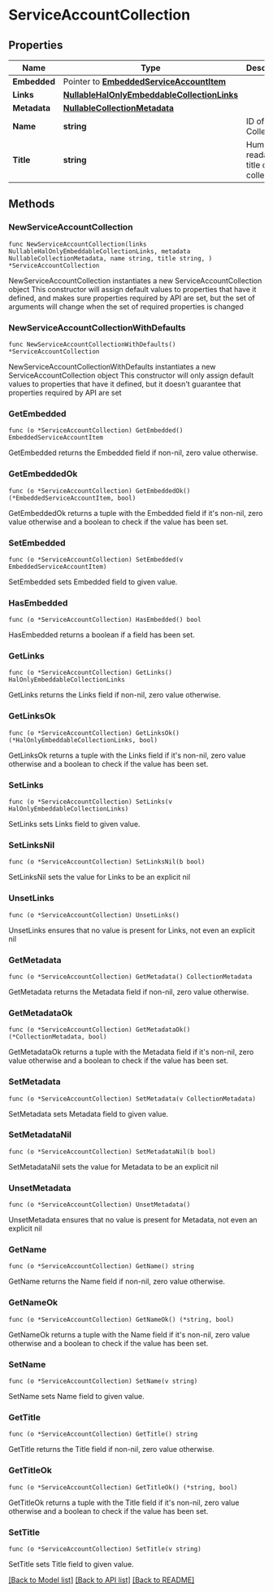<!--
Copyright (C) 2020-2025 Arm Limited or its affiliates and Contributors. All rights reserved.
SPDX-License-Identifier: Apache-2.0
-->
# ServiceAccountCollection

## Properties

Name | Type | Description | Notes
------------ | ------------- | ------------- | -------------
**Embedded** | Pointer to [**EmbeddedServiceAccountItem**](EmbeddedServiceAccountItem.md) |  | [optional] 
**Links** | [**NullableHalOnlyEmbeddableCollectionLinks**](HalOnlyEmbeddableCollectionLinks.md) |  | 
**Metadata** | [**NullableCollectionMetadata**](CollectionMetadata.md) |  | 
**Name** | **string** | ID of the Collection. | [readonly] 
**Title** | **string** | Human readable title of the collection. | [readonly] 

## Methods

### NewServiceAccountCollection

`func NewServiceAccountCollection(links NullableHalOnlyEmbeddableCollectionLinks, metadata NullableCollectionMetadata, name string, title string, ) *ServiceAccountCollection`

NewServiceAccountCollection instantiates a new ServiceAccountCollection object
This constructor will assign default values to properties that have it defined,
and makes sure properties required by API are set, but the set of arguments
will change when the set of required properties is changed

### NewServiceAccountCollectionWithDefaults

`func NewServiceAccountCollectionWithDefaults() *ServiceAccountCollection`

NewServiceAccountCollectionWithDefaults instantiates a new ServiceAccountCollection object
This constructor will only assign default values to properties that have it defined,
but it doesn't guarantee that properties required by API are set

### GetEmbedded

`func (o *ServiceAccountCollection) GetEmbedded() EmbeddedServiceAccountItem`

GetEmbedded returns the Embedded field if non-nil, zero value otherwise.

### GetEmbeddedOk

`func (o *ServiceAccountCollection) GetEmbeddedOk() (*EmbeddedServiceAccountItem, bool)`

GetEmbeddedOk returns a tuple with the Embedded field if it's non-nil, zero value otherwise
and a boolean to check if the value has been set.

### SetEmbedded

`func (o *ServiceAccountCollection) SetEmbedded(v EmbeddedServiceAccountItem)`

SetEmbedded sets Embedded field to given value.

### HasEmbedded

`func (o *ServiceAccountCollection) HasEmbedded() bool`

HasEmbedded returns a boolean if a field has been set.

### GetLinks

`func (o *ServiceAccountCollection) GetLinks() HalOnlyEmbeddableCollectionLinks`

GetLinks returns the Links field if non-nil, zero value otherwise.

### GetLinksOk

`func (o *ServiceAccountCollection) GetLinksOk() (*HalOnlyEmbeddableCollectionLinks, bool)`

GetLinksOk returns a tuple with the Links field if it's non-nil, zero value otherwise
and a boolean to check if the value has been set.

### SetLinks

`func (o *ServiceAccountCollection) SetLinks(v HalOnlyEmbeddableCollectionLinks)`

SetLinks sets Links field to given value.


### SetLinksNil

`func (o *ServiceAccountCollection) SetLinksNil(b bool)`

 SetLinksNil sets the value for Links to be an explicit nil

### UnsetLinks
`func (o *ServiceAccountCollection) UnsetLinks()`

UnsetLinks ensures that no value is present for Links, not even an explicit nil
### GetMetadata

`func (o *ServiceAccountCollection) GetMetadata() CollectionMetadata`

GetMetadata returns the Metadata field if non-nil, zero value otherwise.

### GetMetadataOk

`func (o *ServiceAccountCollection) GetMetadataOk() (*CollectionMetadata, bool)`

GetMetadataOk returns a tuple with the Metadata field if it's non-nil, zero value otherwise
and a boolean to check if the value has been set.

### SetMetadata

`func (o *ServiceAccountCollection) SetMetadata(v CollectionMetadata)`

SetMetadata sets Metadata field to given value.


### SetMetadataNil

`func (o *ServiceAccountCollection) SetMetadataNil(b bool)`

 SetMetadataNil sets the value for Metadata to be an explicit nil

### UnsetMetadata
`func (o *ServiceAccountCollection) UnsetMetadata()`

UnsetMetadata ensures that no value is present for Metadata, not even an explicit nil
### GetName

`func (o *ServiceAccountCollection) GetName() string`

GetName returns the Name field if non-nil, zero value otherwise.

### GetNameOk

`func (o *ServiceAccountCollection) GetNameOk() (*string, bool)`

GetNameOk returns a tuple with the Name field if it's non-nil, zero value otherwise
and a boolean to check if the value has been set.

### SetName

`func (o *ServiceAccountCollection) SetName(v string)`

SetName sets Name field to given value.


### GetTitle

`func (o *ServiceAccountCollection) GetTitle() string`

GetTitle returns the Title field if non-nil, zero value otherwise.

### GetTitleOk

`func (o *ServiceAccountCollection) GetTitleOk() (*string, bool)`

GetTitleOk returns a tuple with the Title field if it's non-nil, zero value otherwise
and a boolean to check if the value has been set.

### SetTitle

`func (o *ServiceAccountCollection) SetTitle(v string)`

SetTitle sets Title field to given value.



[[Back to Model list]](../README.md#documentation-for-models) [[Back to API list]](../README.md#documentation-for-api-endpoints) [[Back to README]](../README.md)


